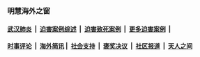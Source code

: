 
### 明慧海外之窗

####  [武汉肺炎](indexes/365.md?t=05230601) &nbsp;|&nbsp;  [迫害案例综述](indexes/328.md?t=05230601) &nbsp;|&nbsp; [迫害致死案例](indexes/277.md?t=05230601)  &nbsp;|&nbsp; [更多迫害案例](indexes/81.md?t=05230601)  &nbsp;|&nbsp; 
####  [时事评论](indexes/19.md?t=05230601) &nbsp;|&nbsp; [海外简讯](indexes/245.md?t=05230601)&nbsp;|&nbsp;  [社会支持](indexes/140.md?t=05230601) &nbsp;|&nbsp; [褒奖决议](indexes/282.md?t=05230601) &nbsp;|&nbsp; [社区报道](indexes/91.md?t=05230601)  &nbsp;|&nbsp; [天人之间](indexes/78.md?t=05230601) 

